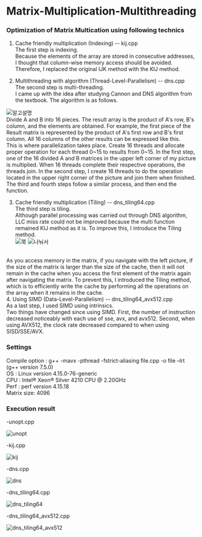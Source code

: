 # Matrix-Multiplication-Multithreading

### Optimization of Matrix Multication using following technics

1. Cache friendly multiplication (Indexing) -- kij.cpp <br>
The first step is indexing. <br>
Because the elements of the array are stored in consecutive addresses, I thought that column-wise memory access should be avoided.
Therefore, I replaced the original IJK method with the KIJ method.

2. Multithreading with algorithm (Thread-Level-Parallelism) -- dns.cpp <br>
The second step is multi-threading. <br>
I came up with the idea after studying Cannon and DNS algorithm from the textbook. 
The algorithm is as follows. 

![알고설명](https://user-images.githubusercontent.com/61370901/87932630-c96e3600-cac6-11ea-93f7-43cadc23601a.png)
<br>
Divide A and B into 16 pieces. 
The result array is the product of A's row, B's column, and the elements are obtained. 
For example, the first piece of the Result matrix is represented by the product of A's first row and B's first column. 
All 16 columns of the other results can be expressed like this. 
<br>
This is where parallelization takes place. Create 16 threads and allocate proper operation for each thread 0~15 to results from 0~15. 
In the first step, one of the 16 divided A and B matrices in the upper left corner of my picture is multiplied. 
When 16 threads complete their respective operations, the threads join. 
In the second step, I create 16 threads to do the operation located in the upper right corner of the picture and join them when finished. 
The third and fourth steps follow a similar process, and then end the function.

3. Cache friendly multiplication (Tiling) -- dns_tiling64.cpp <br>
The third step is tiling. <br>
Although parallel processing was carried out through DNS algorithm, LLC miss rate could not be improved because the multi function remained KIJ method as it is.
To improve this, I introduce the Tiling method. <br>
![쭉](https://user-images.githubusercontent.com/61370901/87933085-911b2780-cac7-11ea-9d8f-93000d23bb85.png)
![나눠서](https://user-images.githubusercontent.com/61370901/87933082-8fe9fa80-cac7-11ea-9dc1-2ede8fbeb632.png)
<br>
As you access memory in the matrix, if you navigate with the left picture, if the size of the matrix is larger than the size of the cache, then it will not remain in the cache when you access the first element of the matrix again after navigating the matrix.
To prevent this, I introduced the Tiling method, which is to efficiently write the cache by performing all the operations on the array when it remains in the cache.
<br>
4. Using SIMD (Data-Level-Parallelism) -- dns_tiling64_avx512.cpp <br>
As a last step, I used SIMD using intrinsics.<br>
Two things have changed since using SIMD.
First, the number of instruction decreased noticeably with each use of sse, avx, and avx512.
Second, when using AVX512, the clock rate decreased compared to when using SISD/SSE/AVX.

### Settings
Compile option : g++ -mavx -pthread -fstrict-aliasing file.cpp -o file –lrt (g++ version 7.5.0) <br>
OS : Linux version 4.15.0-76-generic <br>
CPU : Intel® Xeon® Silver  4210 CPU @ 2.20GHz <br>
Perf : perf version 4.15.18 <br>
Matrix size: 4096 <br>

### Execution result
-unopt.cpp

![unopt](https://user-images.githubusercontent.com/61370901/87638412-b2ee7480-c77e-11ea-89db-b6428def3659.png)

-kij.cpp

![kij](https://user-images.githubusercontent.com/61370901/87638524-e29d7c80-c77e-11ea-9f41-3eb00addb445.png)

-dns.cpp

![dns](https://user-images.githubusercontent.com/61370901/87638537-ea5d2100-c77e-11ea-92be-0f9ad0552765.png)

-dns_tiling64.cpp

![dns_tiling64](https://user-images.githubusercontent.com/61370901/87638543-ecbf7b00-c77e-11ea-90e0-299d5316afa9.png)

-dns_tiling64_avx512.cpp

![dns_tiling64_avx512](https://user-images.githubusercontent.com/61370901/87638546-ee893e80-c77e-11ea-9d7b-b8439b795dd8.png)
